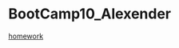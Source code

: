# BootCamp10_Alexender
[homework](https://yakimovalexender.github.io/BootCamp10_Alexender/w0d1/index.html)

